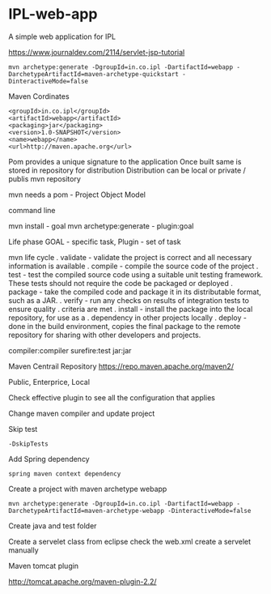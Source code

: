 # IPL-web-app

A simple web application for IPL

https://www.journaldev.com/2114/servlet-jsp-tutorial


    mvn archetype:generate -DgroupId=in.co.ipl -DartifactId=webapp -DarchetypeArtifactId=maven-archetype-quickstart -DinteractiveMode=false

Maven Cordinates

    <groupId>in.co.ipl</groupId>
    <artifactId>webapp</artifactId>
    <packaging>jar</packaging>
    <version>1.0-SNAPSHOT</version>
    <name>webapp</name>
    <url>http://maven.apache.org</url>

Pom provides a unique signature to the application
Once built same is stored in repository for distribution
Distribution can be local or private / publis mvn repository

mvn needs a pom - Project Object Model

command line

mvn install - goal
mvn archetype:generate - plugin:goal

Life phase
GOAL - specific task,
Plugin - set of task

mvn life cycle
. validate - validate the project is correct and all necessary information is available
. compile - compile the source code of the project
. test - test the compiled source code using a suitable unit testing framework. These tests should not require the code be packaged or deployed
. package - take the compiled code and package it in its distributable format, such as a JAR.
. verify - run any checks on results of integration tests to ensure quality . criteria are met
. install - install the package into the local repository, for use as a . dependency in other projects locally
. deploy - done in the build environment, copies the final package to the remote repository for sharing with other developers and projects.

compiler:compiler
surefire:test
jar:jar

Maven Centrail Repository
https://repo.maven.apache.org/maven2/

Public, Enterprice, Local

Check effective plugin to see all the configuration that applies

Change maven compiler and update project

Skip test

    -DskipTests

Add Spring dependency

    spring maven context dependency

Create a project with maven archetype webapp

    mvn archetype:generate -DgroupId=in.co.ipl -DartifactId=webapp -DarchetypeArtifactId=maven-archetype-webapp -DinteractiveMode=false

Create java and test folder

Create a servelet class from eclipse
check the web.xml
create a servelet manually

Maven tomcat plugin

http://tomcat.apache.org/maven-plugin-2.2/
